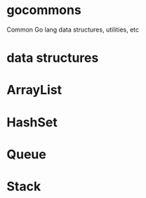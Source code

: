 gocommons
=========

Common Go lang data structures, utilities, etc

data structures
===============
# ArrayList
# HashSet
# Queue
# Stack